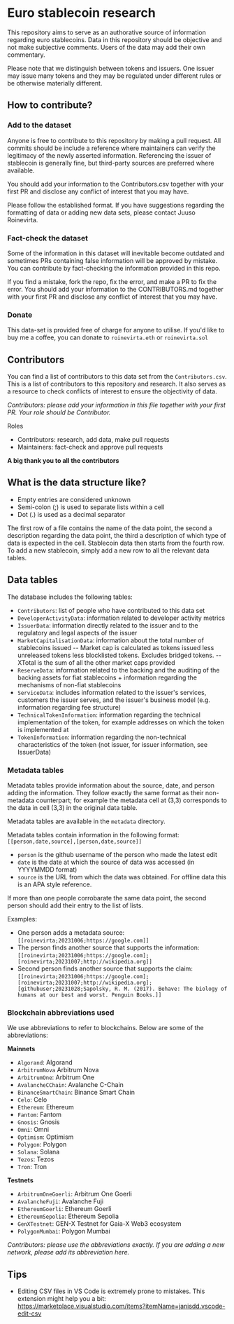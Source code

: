 # Euro stablecoin research

This repository aims to serve as an authorative source of information regarding euro stablecoins. Data in this repository should be objective and not make subjective comments. Users of the data may add their own commentary.

Please note that we distinguish between tokens and issuers. One issuer may issue many tokens and they may be regulated under different rules or be otherwise materially different.


## How to contribute?

### Add to the dataset

Anyone is free to contribute to this repository by making a pull request. All commits should be include a reference where maintainers can verify the legitimacy of the newly asserted information. Referencing the issuer of stablecoin is generally fine, but third-party sources are preferred where available.

You should add your information to the Contributors.csv together with your first PR and disclose any conflict of interest that you may have.

Please follow the established format. If you have suggestions regarding the formatting of data or adding new data sets, please contact Juuso Roinevirta.

### Fact-check the dataset

Some of the information in this dataset will inevitable become outdated and sometimes PRs containing false information will be approved by mistake. You can contribute by fact-checking the information provided in this repo.

If you find a mistake, fork the repo, fix the error, and make a PR to fix the error. You should add your information to the CONTRIBUTORS.md together with your first PR and disclose any conflict of interest that you may have.

### Donate

This data-set is provided free of charge for anyone to utilise. If you'd like to buy me a coffee, you can donate to `roinevirta.eth` or `roinevirta.sol`

## Contributors

You can find a list of contributors to this data set from the `Contributors.csv`. This is a list of contributors to this repository and research. It also serves as a resource to check conflicts of interest to ensure the objectivity of data.

*Contributors: please add your information in this file together with your first PR. Your role should be Contributor.*

Roles
- Contributors: research, add data, make pull requests
- Maintainers: fact-check and approve pull requests

**A big thank you to all the contributors**


## What is the data structure like?

- Empty entries are considered unknown
- Semi-colon (;) is used to separate lists within a cell
- Dot (.) is used as a decimal separator

The first row of a file contains the name of the data point, the second a description regarding the data point, the third a description of which type of data is expected in the cell. Stablecoin data then starts from the fourth row. To add a new stablecoin, simply add a new row to all the relevant data tables.

## Data tables

The database includes the following tables:

- `Contributors`: list of people who have contributed to this data set
- `DeveloperActivityData`: information related to developer activity metrics
- `IssuerData`: information directly related to the issuer and to the regulatory and legal aspects of the issuer
- `MarketCapitalisationData`: information about the total number of stablecoins issued
-- Market cap is calculated as tokens issued less unreleased tokens less blocklisted tokens. Excludes bridged tokens.
-- XTotal is the sum of all the other market caps provided
- `ReserveData`: information related to the backing and the auditing of the backing assets for fiat stablecoins + information regarding the mechanisms of non-fiat stablecoins
- `ServiceData`: includes information related to the issuer's services, customers the issuer serves, and the issuer's business model (e.g. information regarding fee structure)
- `TechnicalTokenInformation`: information regarding the technical implementation of the token, for example addresses on which the token is implemented at
- `TokenInformation`: information regarding the non-technical characteristics of the token (not issuer, for issuer information, see IssuerData)

### Metadata tables

Metadata tables provide information about the source, date, and person adding the information. They follow exactly the same format as their non-metadata counterpart; for example the metadata cell at (3,3) corresponds to the data in cell (3,3) in the original data table.

Metadata tables are available in the `metadata` directory.

Metadata tables contain information in the following format: `[[person,date,source],[person,date,source]]`
- `person` is the github username of the person who made the latest edit
- `date` is the date at which the source of data was accessed (in YYYYMMDD format)
- `source` is the URL from which the data was obtained. For offline data this is an APA style reference.

If more than one people corrobarate the same data point, the second person should add their entry to the list of lists.

Examples:
- One person adds a metadata source: `[[roinevirta;20231006;https://google.com]]`
- The person finds another source that supports the information: `[[roinevirta;20231006;https://google.com];[roinevirta;20231007;http://wikipedia.org]]`
- Second person finds another source that supports the claim: `[[roinevirta;20231006;https://google.com];[roinevirta;20231007;http://wikipedia.org];[githubuser;20231028;Sapolsky, R. M. (2017). Behave: The biology of humans at our best and worst. Penguin Books.]]`


### Blockchain abbreviations used

We use abbreviations to refer to blockchains. Below are some of the abbreviations:

**Mainnets**
- `Algorand`: Algorand
- `ArbitrumNova` Arbitrum Nova
- `ArbitrumOne`: Arbitrum One
- `AvalancheCChain`: Avalanche C-Chain
- `BinanceSmartChain`: Binance Smart Chain
- `Celo`: Celo
- `Ethereum`: Ethereum
- `Fantom`: Fantom
- `Gnosis`: Gnosis
- `Omni`: Omni
- `Optimism`: Optimism
- `Polygon`: Polygon
- `Solana`: Solana
- `Tezos`: Tezos
- `Tron`: Tron

**Testnets**
- `ArbitrumOneGoerli`: Arbitrum One Goerli
- `AvalancheFuji`: Avalanche Fuji
- `EthereumGoerli`: Ethereum Goerli
- `EthereumSepolia`: Ethereum Sepolia
- `GenXTestnet`: GEN-X Testnet for Gaia-X Web3 ecosystem
- `PolygonMumbai`: Polygon Mumbai

*Contributors: please use the abbreviations exactly. If you are adding a new network, please add its abbreviation here.*

## Tips

- Editing CSV files in VS Code is extremely prone to mistakes. This extension might help you a bit: https://marketplace.visualstudio.com/items?itemName=janisdd.vscode-edit-csv